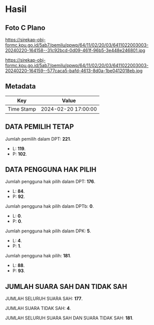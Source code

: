 # Hasil

## Foto C Plano

https://sirekap-obj-formc.kpu.go.id/5ab7/pemilu/ppwp/64/11/02/20/03/6411022003003-20240220-164158--31c92bcd-0d09-461f-96b5-3e448e246801.jpg

https://sirekap-obj-formc.kpu.go.id/5ab7/pemilu/ppwp/64/11/02/20/03/6411022003003-20240220-164159--577caca5-bafd-4613-8d0a-1be0412018eb.jpg


## Metadata

| Key        | Value               |
| ---------- | ------------------- |
| Time Stamp | 2024-02-20 17:00:00 |


## DATA PEMILIH TETAP

Jumlah pemilih dalam DPT: **221**.
 * L: **119**.
 * P: **102**.

## DATA PENGGUNA HAK PILIH

Jumlah pengguna hak pilih dalam DPT: **176**.
 * L: **84**.
 * P: **92**.

Jumlah pengguna hak pilih dalam DPTb: **0**.
 * L: **0**.
 * P: **0**.

Jumlah pengguna hak pilih dalam DPK: **5**.
 * L: **4**.
 * P: **1**.

Jumlah pengguna hak pilih: **181**.
 * L: **88**.
 * P: **93**.

## JUMLAH SUARA SAH DAN TIDAK SAH

JUMLAH SELURUH SUARA SAH: **177**.

JUMLAH SUARA TIDAK SAH: **4**.

JUMLAH SELURUH SUARA SAH DAN SUARA TIDAK SAH: **181**.


